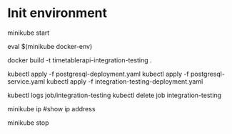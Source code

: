 # Init environment

minikube start

eval $(minikube docker-env)

docker build -t timetablerapi-integration-testing .

kubectl apply -f postgresql-deployment.yaml
kubectl apply -f postgresql-service.yaml
kubectl apply -f integration-testing-deployment.yaml

kubectl logs job/integration-testing
kubectl delete job integration-testing

minikube ip #show ip address

minikube stop
